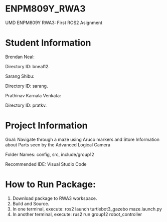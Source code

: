 # ENPM809Y_RWA3
UMD ENPM809Y RWA3: First ROS2 Asignment

# Student Information
Brendan Neal:

Directory ID: bneal12.

Sarang Shibu:

Directory ID: sarang.

Prathinav Karnala Venkata:

Directory ID: pratkv.

# Project Information
Goal: Navigate through a maze using Aruco markers and Store Information about Parts seen by the Advanced Logical Camera

Folder Names: config, src, include/group12

Recommended IDE: Visual Studio Code

# How to Run Package:
1. Download package to RWA3 workspace.
2. Build and Source.
3. In one terminal, execute: ros2 launch turtlebot3_gazebo maze.launch.py
4. In another terminal, execute: rus2 run group12 robot_controller